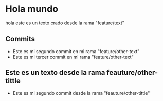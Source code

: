 # Hola mundo
hola este es un texto crado desde la rama "feature/text"
## Commits
- Este es mi segundo commit en mi rama "feature/other-text"
- Este es mi tercer commit en mi rama "feature/other-text"
## Este es un texto desde la rama feauture/other-tittle
- Este es mi segundo commit desde la rama "feauture/other-tittle"
